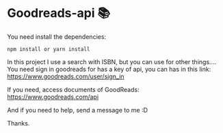 # Goodreads-api :books:

You need install the dependencies: 
```
npm install or yarn install
```
In this project I use a search with ISBN, but you can use for other things....
You need sign in goodreads for has a key of api, you can has in this link: https://www.goodreads.com/user/sign_in

If you need, access documents of GoodReads: https://www.goodreads.com/api

And if you need to help, send a message to me :D

Thanks.

